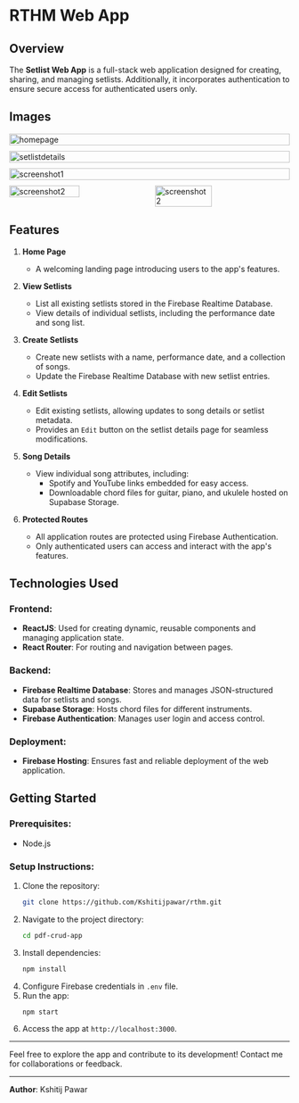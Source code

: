 # RTHM Web App

## Overview
The **Setlist Web App** is a full-stack web application designed for creating, sharing, and managing setlists. Additionally, it incorporates authentication to ensure secure access for authenticated users only.

## Images
<div style="display: flex; flex-wrap: wrap; gap: 10px;">
  <img src="images/Screenshot 2024-12-28 at 10.30.26 PM.png" alt="homepage" width="100%">
  <img src="images/Screenshot 2024-12-28 at 10.32.47 PM.png" alt="setlistdetails" width="100%">
  <img src="images/Screenshot 2024-12-28 at 10.30.00 PM.png" alt="screenshot1" width="100%">
  <img src="images/Screenshot 2024-12-28 at 10.30.41 PM.png" alt="screenshot2" width="50%">
  <img src="images/Screenshot 2024-12-28 at 10.39.46 PM.png" alt="screenshot2" width="45%">
</div>



## Features
1. **Home Page**
   - A welcoming landing page introducing users to the app's features.

2. **View Setlists**
   - List all existing setlists stored in the Firebase Realtime Database.
   - View details of individual setlists, including the performance date and song list.

3. **Create Setlists**
   - Create new setlists with a name, performance date, and a collection of songs.
   - Update the Firebase Realtime Database with new setlist entries.

4. **Edit Setlists**
   - Edit existing setlists, allowing updates to song details or setlist metadata.
   - Provides an `Edit` button on the setlist details page for seamless modifications.

5. **Song Details**
   - View individual song attributes, including:
     - Spotify and YouTube links embedded for easy access.
     - Downloadable chord files for guitar, piano, and ukulele hosted on Supabase Storage.

6. **Protected Routes**
   - All application routes are protected using Firebase Authentication.
   - Only authenticated users can access and interact with the app's features.

## Technologies Used
### Frontend:
- **ReactJS**: Used for creating dynamic, reusable components and managing application state.
- **React Router**: For routing and navigation between pages.

### Backend:
- **Firebase Realtime Database**: Stores and manages JSON-structured data for setlists and songs.
- **Supabase Storage**: Hosts chord files for different instruments.
- **Firebase Authentication**: Manages user login and access control.

### Deployment:
- **Firebase Hosting**: Ensures fast and reliable deployment of the web application.

## Getting Started
### Prerequisites:
- Node.js

### Setup Instructions:
1. Clone the repository:
   ```bash
   git clone https://github.com/Kshitijpawar/rthm.git
   ```
2. Navigate to the project directory:
   ```bash
   cd pdf-crud-app
   ```
3. Install dependencies:
   ```bash
   npm install
   ```
4. Configure Firebase credentials in `.env` file.
5. Run the app:
   ```bash
   npm start
   ```
6. Access the app at `http://localhost:3000`.


---

Feel free to explore the app and contribute to its development! Contact me for collaborations or feedback.

---
**Author**: Kshitij Pawar
